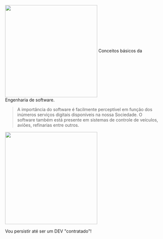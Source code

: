 
<div>
<img align="center" width="300" src="https://www.rotamaxima.com.br/wp-content/uploads/2018/11/principal.png" />
 Conceitos básicos da Engenharia de software.  
</div>
  
   
> A importância do software é facilmente perceptível em função dos inúmeros serviços digitais disponíveis na nossa Sociedade. 
> O software também está presente em sistemas de controle de veículos, aviões, refinarias entre outros.





<div>
<img align='center' width=300 src="https://andrer54.github.io/media/certificado_em_imagem.png"/> 
</div>


 Vou persistir até ser um DEV "contratado"!
